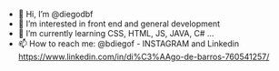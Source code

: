 - 👋 Hi, I’m @diegodbf
- 👀 I’m interested in front end and general development 
- 🌱 I’m currently learning CSS, HTML, JS, JAVA, C# ...
- 📫 How to reach me: @bdiegof - INSTAGRAM  and Linkedin https://www.linkedin.com/in/di%C3%AAgo-de-barros-760541257/
                       

